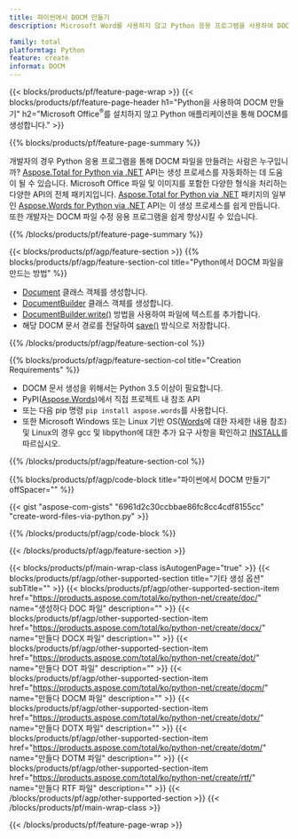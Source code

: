 ```yaml
---
title: 파이썬에서 DOCM 만들기
description: Microsoft Word를 사용하지 않고 Python 응용 프로그램을 사용하여 DOCM 파일을 생성합니다. 

family: total
platformtag: Python
feature: create
informat: DOCM
---
```

{{< blocks/products/pf/feature-page-wrap >}}
{{< blocks/products/pf/feature-page-header h1="Python을 사용하여 DOCM 만들기" h2="Microsoft Office<sup>&reg;</sup>를 설치하지 않고 Python 애플리케이션을 통해 DOCM를 생성합니다." >}}

{{% blocks/products/pf/feature-page-summary %}}

개발자의 경우 Python 응용 프로그램을 통해 DOCM 파일을 만들려는 사람은 누구입니까? [Aspose.Total for Python via .NET](https://products.aspose.com/total/python-net/) API는 생성 프로세스를 자동화하는 데 도움이 될 수 있습니다. Microsoft Office 파일 및 이미지를 포함한 다양한 형식을 처리하는 다양한 API의 전체 패키지입니다. [Aspose.Total for Python via .NET](https://products.aspose.com/total/python-net/) 패키지의 일부인 [Aspose.Words for Python via .NET](https://products.aspose.com/words/python-net/) API는 이 생성 프로세스를 쉽게 만듭니다. 또한 개발자는 DOCM 파일 수정 응용 프로그램을 쉽게 향상시킬 수 있습니다. 

{{% /blocks/products/pf/feature-page-summary %}}

{{< blocks/products/pf/agp/feature-section >}}
{{% blocks/products/pf/agp/feature-section-col title="Python에서 DOCM 파일을 만드는 방법" %}}

- [Document](https://reference.aspose.com/words/python-net/aspose.words/document/) 클래스 객체를 생성합니다.
- [DocumentBuilder](https://reference.aspose.com/words/python-net/aspose.words/documentbuilder/) 클래스 객체를 생성합니다.
- [DocumentBuilder.write()](https://reference.aspose.com/words/python-net/aspose.words/documentbuilder/write/) 방법을 사용하여 파일에 텍스트를 추가합니다.
- 해당 DOCM 문서 경로를 전달하여 [save()](https://reference.aspose.com/words/python-net/aspose.words/document/save/) 방식으로 저장합니다.

{{% /blocks/products/pf/agp/feature-section-col %}}

{{% blocks/products/pf/agp/feature-section-col title="Creation Requirements" %}}

- DOCM 문서 생성을 위해서는 Python 3.5 이상이 필요합니다.
- PyPI([Aspose.Words](https://pypi.org/project/aspose-words/))에서 직접 프로젝트 내 참조 API 
- 또는 다음 pip 명령 ```pip install aspose.words```를 사용합니다. 
- 또한 Microsoft Windows 또는 Linux 기반 OS([Words](https://docs.aspose.com/words/python-net/system-requirements/)에 대한 자세한 내용 참조) 및 Linux의 경우 gcc 및 libpython에 대한 추가 요구 사항을 확인하고 [INSTALL](https://docs.aspose.com/words/python-net/installation/)를 따르십시오. 

{{% /blocks/products/pf/agp/feature-section-col %}}

{{% blocks/products/pf/agp/code-block title="파이썬에서 DOCM 만들기" offSpacer="" %}}

{{< gist "aspose-com-gists" "6961d2c30ccbbae86fc8cc4cdf8155cc" "create-word-files-via-python.py" >}}

{{% /blocks/products/pf/agp/code-block %}}

{{< /blocks/products/pf/agp/feature-section >}}

{{< blocks/products/pf/main-wrap-class isAutogenPage="true" >}}
{{< blocks/products/pf/agp/other-supported-section title="기타 생성 옵션" subTitle="" >}}
{{< blocks/products/pf/agp/other-supported-section-item href="https://products.aspose.com/total/ko/python-net/create/doc/" name="생성하다 DOC 파일" description="" >}}
{{< blocks/products/pf/agp/other-supported-section-item href="https://products.aspose.com/total/ko/python-net/create/docx/" name="만들다 DOCX 파일" description="" >}}
{{< blocks/products/pf/agp/other-supported-section-item href="https://products.aspose.com/total/ko/python-net/create/dot/" name="만들다 DOT 파일" description="" >}}
{{< blocks/products/pf/agp/other-supported-section-item href="https://products.aspose.com/total/ko/python-net/create/docm/" name="만들다 DOCM 파일" description="" >}}
{{< blocks/products/pf/agp/other-supported-section-item href="https://products.aspose.com/total/ko/python-net/create/dotx/" name="만들다 DOTX 파일" description="" >}}
{{< blocks/products/pf/agp/other-supported-section-item href="https://products.aspose.com/total/ko/python-net/create/dotm/" name="만들다 DOTM 파일" description="" >}}
{{< blocks/products/pf/agp/other-supported-section-item href="https://products.aspose.com/total/ko/python-net/create/rtf/" name="만들다 RTF 파일" description="" >}}
{{< /blocks/products/pf/agp/other-supported-section >}}
{{< /blocks/products/pf/main-wrap-class >}}

{{< /blocks/products/pf/feature-page-wrap >}}